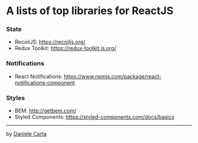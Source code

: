 <h1>A lists of top libraries for ReactJS</h1>

<h3>State</h3>

- RecoilJS: https://recoiljs.org/
- Redux Toolkit: https://redux-toolkit.js.org/

<h3>Notifications</h3>

- React Notifications: https://www.npmjs.com/package/react-notifications-component

<h3>Styles</h3>

- BEM: http://getbem.com/
- Styled Components: https://styled-components.com/docs/basics

<hr />

by <a href="https://www.linkedin.com/in/daniele-carta-lugano/?locale=it_IT">Daniele Carta</a>